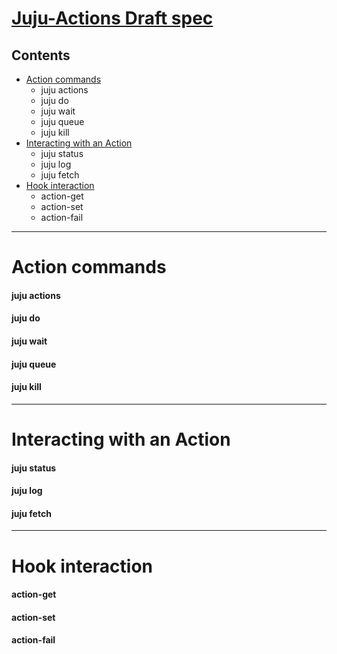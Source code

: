 # [Juju-Actions Draft spec](https://docs.google.com/document/d/14W1-QqB1pXZxyZW5QzFFoDwxxeQXBUzgj8IUkLId6cc/edit#heading=h.q6wtcjv2r9h)

## Contents
 - [Action commands](#action-commands)
   - juju actions
   - juju do
   - juju wait
   - juju queue
   - juju kill
 - [Interacting with an Action](#interacting-with-an-action)
   - juju status
   - juju log
   - juju fetch
 - [Hook interaction](#hook-interaction)
   - action-get
   - action-set
   - action-fail

---

# Action commands

#### juju actions

#### juju do

#### juju wait

#### juju queue

#### juju kill 

---

# Interacting with an Action

#### juju status

#### juju log

#### juju fetch 

---

# Hook interaction

#### action-get

#### action-set

#### action-fail